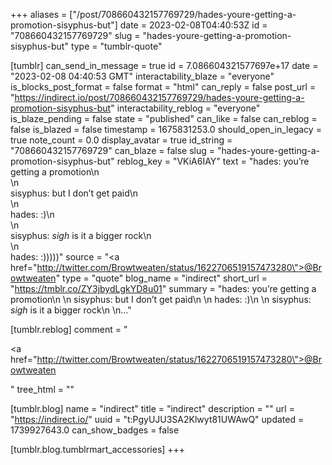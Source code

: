 +++
aliases = ["/post/708660432157769729/hades-youre-getting-a-promotion-sisyphus-but"]
date = 2023-02-08T04:40:53Z
id = "708660432157769729"
slug = "hades-youre-getting-a-promotion-sisyphus-but"
type = "tumblr-quote"

[tumblr]
can_send_in_message = true
id = 7.086604321577697e+17
date = "2023-02-08 04:40:53 GMT"
interactability_blaze = "everyone"
is_blocks_post_format = false
format = "html"
can_reply = false
post_url = "https://indirect.io/post/708660432157769729/hades-youre-getting-a-promotion-sisyphus-but"
interactability_reblog = "everyone"
is_blaze_pending = false
state = "published"
can_like = false
can_reblog = false
is_blazed = false
timestamp = 1675831253.0
should_open_in_legacy = true
note_count = 0.0
display_avatar = true
id_string = "708660432157769729"
can_blaze = false
slug = "hades-youre-getting-a-promotion-sisyphus-but"
reblog_key = "VKiA6IAY"
text = "hades: you&rsquo;re getting a promotion\n<br/>\n<br/>sisyphus: but I don&rsquo;t get paid\n<br/>\n<br/>hades: :)\n<br/>\n<br/>sisyphus: *sigh* is it a bigger rock\n<br/>\n<br/>hades: :)))))"
source = "<a href=\"http://twitter.com/Browtweaten/status/1622706519157473280\">@Browtweaten</a>"
type = "quote"
blog_name = "indirect"
short_url = "https://tmblr.co/ZY3jbydLgkYD8u01"
summary = "hades: you’re getting a promotion\n \n sisyphus: but I don’t get paid\n \n hades: :)\n \n sisyphus: *sigh* is it a bigger rock\n \n..."

[tumblr.reblog]
comment = "<p><a href=\"http://twitter.com/Browtweaten/status/1622706519157473280\">@Browtweaten</a></p>"
tree_html = ""

[tumblr.blog]
name = "indirect"
title = "indirect"
description = ""
url = "https://indirect.io/"
uuid = "t:PgyUJU3SA2Klwyt81UWAwQ"
updated = 1739927643.0
can_show_badges = false

[tumblr.blog.tumblrmart_accessories]
+++
